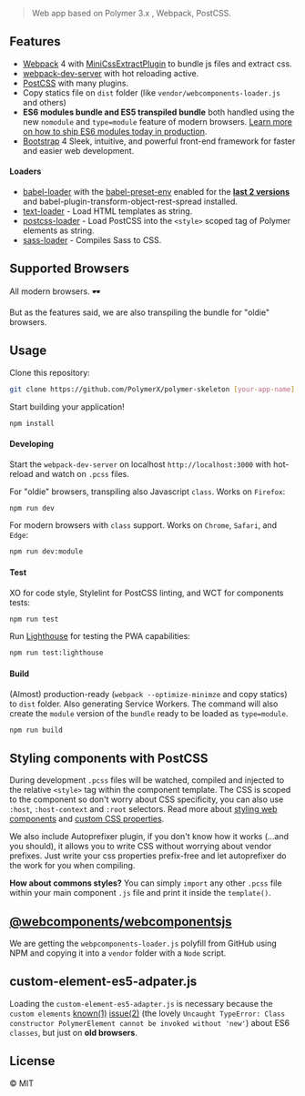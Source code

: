 
> Web app based on Polymer 3.x , Webpack, PostCSS.

## Features

* [Webpack](https://webpack.js.org/) 4 with [MiniCssExtractPlugin](https://github.com/webpack-contrib/mini-css-extract-plugin) to bundle js files and extract css.
* [webpack-dev-server](https://github.com/webpack/webpack-dev-server) with hot reloading active.
* [PostCSS](http://postcss.org/) with many plugins.
* Copy statics file on `dist` folder (like `vendor/webcomponents-loader.js` and others)
* **ES6 modules bundle and ES5 transpiled bundle** both handled using the new `nomodule` and `type=module` feature of modern browsers. [Learn more on how to ship ES6 modules today in production](https://www.youtube.com/watch?v=GWmO88hBbKY).
* [Bootstrap](https://getbootstrap.com/docs/4.0/getting-started/introduction/) 4 Sleek, intuitive, and powerful front-end framework for faster and easier web development. 

#### Loaders

* [babel-loader](https://github.com/babel/babel-loader) with the [babel-preset-env](https://github.com/babel/babel-preset-env) enabled for the [**last 2 versions**](https://babeljs.io/docs/plugins/preset-env/) and babel-plugin-transform-object-rest-spread installed.
* [text-loader](https://github.com/dfenstermaker/text-loader) - Load HTML templates as string.
* [postcss-loader](https://github.com/postcss/postcss-loader) - Load PostCSS into the `<style>` scoped tag of Polymer elements as string.
* [sass-loader](https://github.com/webpack-contrib/sass-loader) - Compiles Sass to CSS.




## Supported Browsers

All modern browsers. 🕶

But as the features said, we are also transpiling the bundle for "oldie" browsers.

## Usage

Clone this repository:

```bash
git clone https://github.com/PolymerX/polymer-skeleton [your-app-name]
```

Start building your application!

```bash
npm install
```

#### Developing

Start the `webpack-dev-server` on localhost `http://localhost:3000` with hot-reload and watch on `.pcss` files.

For "oldie" browsers, transpiling also Javascript `class`. Works on `Firefox`:

```bash
npm run dev
```

For modern browsers with `class` support. Works on `Chrome`, `Safari`, and `Edge`:

```bash
npm run dev:module
```

#### Test

XO for code style, Stylelint for PostCSS linting, and WCT for components tests:

```bash
npm run test
```

Run [Lighthouse](https://github.com/GoogleChrome/lighthouse) for testing the PWA capabilities:

```bash
npm run test:lighthouse
```

#### Build

(Almost) production-ready (`webpack --optimize-minimze` and copy statics) to `dist` folder. Also generating Service Workers. The command will also create the `module` version of the `bundle` ready to be loaded as `type=module`.

```bash
npm run build
```


## Styling components with PostCSS

During development `.pcss` files will be watched, compiled and injected to the relative `<style>` tag within the component template. The CSS is scoped to the component so don't worry about CSS specificity, you can also use `:host`, `:host-context` and `:root` selectors. Read more about [styling web components](https://www.polymer-project.org/2.0/docs/devguide/style-shadow-dom) and [custom CSS properties](https://www.polymer-project.org/2.0/docs/devguide/custom-css-properties).

We also include Autoprefixer plugin, if you don't know how it works (...and you should), it allows you to write CSS without worrying about vendor prefixes. Just write your css properties prefix-free and let autoprefixer do the work for you when compiling.

**How about commons styles?**
You can simply `import` any other `.pcss` file within your main component `.js` file and print it inside the `template()`.


## [**@webcomponents/webcomponentsjs**](https://github.com/webcomponents/webcomponentsjs)

We are getting the `webpcomponents-loader.js` polyfill from GitHub using NPM and copying it into a `vendor` folder with a `Node` script.


## custom-element-es5-adpater.js

Loading the `custom-element-es5-adapter.js` is necessary because the `custom elements` [known(1)](https://stackoverflow.com/questions/43520535/class-constructor-polymerelement-cannot-be-invoked-without-new/45097891#45097891) [issue(2)](https://github.com/webcomponents/custom-elements#es5-vs-es2015) (the lovely `Uncaught TypeError: Class constructor PolymerElement cannot be invoked without 'new'`) about ES6 `classes`, but just on **old browsers**.


## License

 © MIT
